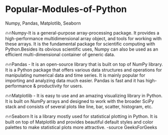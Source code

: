 # Popular-Modules-of-Python
Numpy, Pandas, Matplotlib, Seaborn

🔥🔥Numpy-It is a general-purpose array-processing package. It provides a high-performance multidimensional array object, and tools for working with these arrays. It is the fundamental package for scientific computing with Python.Besides its obvious scientific uses, Numpy can also be used as an efficient multi-dimensional container of generic data.

🔥🔥Pandas - It is an open-source library that is built on top of NumPy library. It is a Python package that offers various data structures and operations for manipulating numerical data and time series. It is mainly popular for importing and analyzing data much easier. Pandas is fast and it has high-performance & productivity for users.

🔥🔥Matplotlib - It is easy to use and an amazing visualizing library in Python. It is built on NumPy arrays and designed to work with the broader SciPy stack and consists of several plots like line, bar, scatter, histogram, etc. 

🔥🔥Seaborn  It is a library mostly used for statistical plotting in Python. It is built on top of Matplotlib and provides beautiful default styles and color palettes to make statistical plots more attractive.
-source GeeksForGeeks
